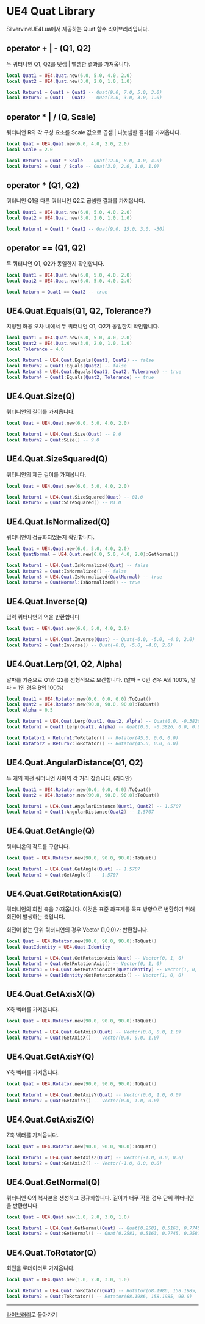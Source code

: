 # UE4 Quat Library

SilvervineUE4Lua에서 제공하는 Quat 함수 라이브러리입니다.

## operator + | - (Q1, Q2)

두 쿼터니언 Q1, Q2를 덧셈 | 뺄셈한 결과를 가져옵니다.

```lua
local Quat1 = UE4.Quat.new(6.0, 5.0, 4.0, 2.0)
local Quat2 = UE4.Quat.new(3.0, 2.0, 1.0, 1.0)

local Return1 = Quat1 + Quat2 -- Quat(9.0, 7.0, 5.0, 3.0)
local Return2 = Quat1 - Quat2 -- Quat(3.0, 3.0, 3.0, 1.0)
```

## operator * | / (Q, Scale)

쿼터니언 R의 각 구성 요소를 Scale 값으로 곱셈 | 나눗셈한 결과를 가져옵니다.

```lua
local Quat = UE4.Quat.new(6.0, 4.0, 2.0, 2.0)
local Scale = 2.0

local Return1 = Quat * Scale -- Quat(12.0, 8.0, 4.0, 4.0)
local Return2 = Quat / Scale -- Quat(3.0, 2.0, 1.0, 1.0)
```

## operator * (Q1, Q2)

쿼터니언 Q1을 다른 쿼터니언 Q2로 곱셈한 결과를 가져옵니다.

```lua
local Quat1 = UE4.Quat.new(6.0, 5.0, 4.0, 2.0)
local Quat2 = UE4.Quat.new(3.0, 2.0, 1.0, 1.0)

local Return1 = Quat1 * Quat2 -- Quat(9.0, 15.0, 3.0, -30)
```

## operator == (Q1, Q2)

두 쿼터니언 Q1, Q2가 동일한지 확인합니다.

```lua
local Quat1 = UE4.Quat.new(6.0, 5.0, 4.0, 2.0)
local Quat2 = UE4.Quat.new(6.0, 5.0, 4.0, 2.0)

local Return = Quat1 == Quat2 -- true
```

## UE4.Quat.Equals(Q1, Q2, Tolerance?)

지정된 허용 오차 내에서 두 쿼터니언 Q1, Q2가 동일한지 확인합니다.

```lua
local Quat1 = UE4.Quat.new(6.0, 5.0, 4.0, 2.0)
local Quat2 = UE4.Quat.new(3.0, 2.0, 1.0, 1.0)
local Tolerance = 4.0

local Return1 = UE4.Quat.Equals(Quat1, Quat2) -- false
local Return2 = Quat1:Equals(Quat2) -- false
local Return3 = UE4.Quat.Equals(Quat1, Quat2, Tolerance) -- true
local Return4 = Quat1:Equals(Quat2, Tolerance) -- true
```

## UE4.Quat.Size(Q)

쿼터니언의 길이를 가져옵니다.

```lua
local Quat = UE4.Quat.new(6.0, 5.0, 4.0, 2.0)

local Return1 = UE4.Quat.Size(Quat) -- 9.0
local Return2 = Quat:Size() -- 9.0
```

## UE4.Quat.SizeSquared(Q)

쿼터니언의 제곱 길이를 가져옵니다.

```lua
local Quat = UE4.Quat.new(6.0, 5.0, 4.0, 2.0)

local Return1 = UE4.Quat.SizeSquared(Quat) -- 81.0
local Return2 = Quat:SizeSquared() -- 81.0
```

## UE4.Quat.IsNormalized(Q)

쿼터니언이 정규화되었는지 확인합니다.

```lua
local Quat = UE4.Quat.new(6.0, 5.0, 4.0, 2.0)
local QuatNormal = UE4.Quat.new(6.0, 5.0, 4.0, 2.0):GetNormal()

local Return1 = UE4.Quat.IsNormalized(Quat) -- false
local Return2 = Quat:IsNormalized() -- false
local Return3 = UE4.Quat.IsNormalized(QuatNormal) -- true
local Return4 = QuatNormal:IsNormalized() -- true
```

## UE4.Quat.Inverse(Q)

입력 쿼터니언의 역을 반환합니다

```lua
local Quat = UE4.Quat.new(6.0, 5.0, 4.0, 2.0)

local Return1 = UE4.Quat.Inverse(Quat) -- Quat(-6.0, -5.0, -4.0, 2.0)
local Return2 = Quat:Inverse() -- Quat(-6.0, -5.0, -4.0, 2.0)
```

## UE4.Quat.Lerp(Q1, Q2, Alpha)

알파를 기준으로 Q1와 Q2를 선형적으로 보간합니다. (알파 = 0인 경우 A의 100%, 알파 = 1인 경우 B의 100%)

```lua
local Quat1 = UE4.Rotator.new(0.0, 0.0, 0.0):ToQuat()
local Quat2 = UE4.Rotator.new(90.0, 90.0, 90.0):ToQuat()
local Alpha = 0.5

local Return1 = UE4.Quat.Lerp(Quat1, Quat2, Alpha) -- Quat(0.0, -0.3826, 0.0, 0.9238)
local Return2 = Quat1:Lerp(Quat2, Alpha) -- Quat(0.0, -0.3826, 0.0, 0.9238)

local Rotator1 = Return1:ToRotator() -- Rotator(45.0, 0.0, 0.0)
local Rotator2 = Return2:ToRotator() -- Rotator(45.0, 0.0, 0.0)
```

## UE4.Quat.AngularDistance(Q1, Q2)

두 개의 회전 쿼터니언 사이의 각 거리 찾습니다. (라디안)

```lua
local Quat1 = UE4.Rotator.new(0.0, 0.0, 0.0):ToQuat()
local Quat2 = UE4.Rotator.new(90.0, 90.0, 90.0):ToQuat()

local Return1 = UE4.Quat.AngularDistance(Quat1, Quat2) -- 1.5707
local Return2 = Quat1:AngularDistance(Quat2) -- 1.5707
```

## UE4.Quat.GetAngle(Q)

쿼터니온의 각도를 구합니다.

```lua
local Quat = UE4.Rotator.new(90.0, 90.0, 90.0):ToQuat()

local Return1 = UE4.Quat.GetAngle(Quat) -- 1.5707
local Return2 = Quat:GetAngle() -- 1.5707
```

## UE4.Quat.GetRotationAxis(Q)

쿼터니언의 회전 축을 가져옵니다. 이것은 표준 좌표계를 목표 방향으로 변환하기 위해 회전이 발생하는 축입니다.

회전이 없는 단위 쿼터니언의 경우 Vector (1,0,0)가 반환됩니다.

```lua
local Quat = UE4.Rotator.new(90.0, 90.0, 90.0):ToQuat()
local QuatIdentity = UE4.Quat.Identity

local Return1 = UE4.Quat.GetRotationAxis(Quat) -- Vector(0, 1, 0)
local Return2 = Quat:GetRotationAxis() -- Vector(0, 1, 0)
local Return3 = UE4.Quat.GetRotationAxis(QuatIdentity) -- Vector(1, 0, 0)
local Return4 = QuatIdentity:GetRotationAxis() -- Vector(1, 0, 0)
```

## UE4.Quat.GetAxisX(Q)

X축 벡터를 가져옵니다.

```lua
local Quat = UE4.Rotator.new(90.0, 90.0, 90.0):ToQuat()

local Return1 = UE4.Quat.GetAxisX(Quat) -- Vector(0.0, 0.0, 1.0)
local Return2 = Quat:GetAxisX() -- Vector(0.0, 0.0, 1.0)
```


## UE4.Quat.GetAxisY(Q)

Y축 벡터를 가져옵니다.

```lua
local Quat = UE4.Rotator.new(90.0, 90.0, 90.0):ToQuat()

local Return1 = UE4.Quat.GetAxisY(Quat) -- Vector(0.0, 1.0, 0.0)
local Return2 = Quat:GetAxisY() -- Vector(0.0, 1.0, 0.0)

```

## UE4.Quat.GetAxisZ(Q)

Z축 벡터를 가져옵니다.

```lua
local Quat = UE4.Rotator.new(90.0, 90.0, 90.0):ToQuat()

local Return1 = UE4.Quat.GetAxisZ(Quat) -- Vector(-1.0, 0.0, 0.0)
local Return2 = Quat:GetAxisZ() -- Vector(-1.0, 0.0, 0.0)
```

## UE4.Quat.GetNormal(Q)

쿼터니언 Q의 복사본을 생성하고 정규화합니다. 길이가 너무 작을 경우 단위 쿼터니언을 반환합니다.

```lua
local Quat = UE4.Quat.new(1.0, 2.0, 3.0, 1.0)

local Return1 = UE4.Quat.GetNormal(Quat) -- Quat(0.2581, 0.5163, 0.7745, 0.2581)
local Return2 = Quat:GetNormal() -- Quat(0.2581, 0.5163, 0.7745, 0.2581)
```

## UE4.Quat.ToRotator(Q)

회전을 로테이터로 가져옵니다.

```lua
local Quat = UE4.Quat.new(1.0, 2.0, 3.0, 1.0)

local Return1 = UE4.Quat.ToRotator(Quat) -- Rotator(68.1986, 158.1985, 90.0)
local Return2 = Quat:ToRotator() -- Rotator(68.1986, 158.1985, 90.0)
```

------------------------------------
[라이브러리](Library_ko.md)로 돌아가기
